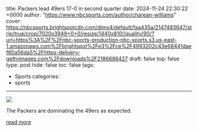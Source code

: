 title: Packers lead 49ers 17-0 in second quarter
date: 2024-11-24 22:30:22 +0000
author: "https://www.nbcsports.com/author/charean-williams"
cover: https://nbcsports.brightspotcdn.com/dims4/default/faa435a/2147483647/strip/true/crop/7020x3949+0+0/resize/1440x810!/quality/90/?url=https%3A%2F%2Fnbc-sports-production-nbc-sports.s3.us-east-1.amazonaws.com%2Fbrightspot%2Fe3%2Fce%2F4993202c43e68441daef60a56da5%2Fhttps-delivery-gettyimages.com%2Fdownloads%2F2186686427
draft: false
top: false
type: post
hide: false
toc: false
tags:
  - Sports
categories:
  - sports
---

![](https://nbcsports.brightspotcdn.com/dims4/default/faa435a/2147483647/strip/true/crop/7020x3949+0+0/resize/1440x810!/quality/90/?url=https%3A%2F%2Fnbc-sports-production-nbc-sports.s3.us-east-1.amazonaws.com%2Fbrightspot%2Fe3%2Fce%2F4993202c43e68441daef60a56da5%2Fhttps-delivery-gettyimages.com%2Fdownloads%2F2186686427)

The Packers are dominating the 49ers as expected.

[read more](https://www.nbcsports.com/nfl/profootballtalk/rumor-mill/news/packers-lead-49ers-17-0-in-second-quarter)
